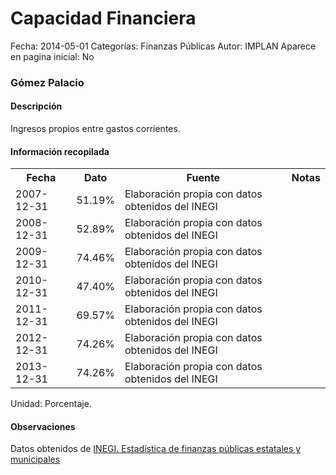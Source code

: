Capacidad Financiera
=====

Fecha: 2014-05-01
Categorías: Finanzas Públicas
Autor: IMPLAN
Aparece en pagina inicial: No

### Gómez Palacio

#### Descripción

Ingresos propios entre gastos corrientes.

#### Información recopilada

<table class="table table-hover table-bordered">
  <tr><th>Fecha</th><th>Dato</th><th>Fuente</th><th>Notas</th></tr>
  <tr><td>2007-12-31</td><td>51.19%</td><td>Elaboración propia con datos obtenidos del INEGI</td><td></td></tr>
  <tr><td>2008-12-31</td><td>52.89%</td><td>Elaboración propia con datos obtenidos del INEGI</td><td></td></tr>
  <tr><td>2009-12-31</td><td>74.46%</td><td>Elaboración propia con datos obtenidos del INEGI</td><td></td></tr>
  <tr><td>2010-12-31</td><td>47.40%</td><td>Elaboración propia con datos obtenidos del INEGI</td><td></td></tr>
  <tr><td>2011-12-31</td><td>69.57%</td><td>Elaboración propia con datos obtenidos del INEGI</td><td></td></tr>
  <tr><td>2012-12-31</td><td>74.26%</td><td>Elaboración propia con datos obtenidos del INEGI</td><td></td></tr>
  <tr><td>2013-12-31</td><td>74.26%</td><td>Elaboración propia con datos obtenidos del INEGI</td><td></td></tr>
</table>

Unidad: Porcentaje.

#### Observaciones

Datos obtenidos de [INEGI. Estadística de finanzas públicas estatales y municipales](http://www.inegi.org.mx/sistemas/olap/Proyectos/bd/continuas/finanzaspublicas/FPMun.asp?s=est&c=11289&proy=efipem_fmun)

